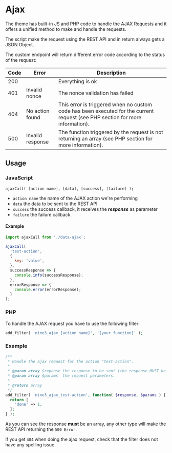 # Ajax

The theme has built-in JS and PHP code to handle the AJAX Requests and it offers a unified method to make and handle the requests.

The script make the request using the REST API and in return always gets a JSON Object.

The custom endpoint will return different error code according to the status of the request:

|Code|Error|Description|
|---|---|---|
|200||Everything is ok|
|401|Invalid nonce|The nonce validation has failed|
|404|No action found|This error is triggered when no custom code has been executed for the current request (see PHP section for more information).|
|500|Invalid response|The function triggered by the request is not returning an array (see PHP section for more information).| 

## Usage

### JavaScript

`ajaxCall( [action name], [data], [success], [failure] );`

- `action name` the name of the AJAX action we're performing
- `data` the data to be sent to the REST API
- `success` the success callback, it receives the _**response**_ as parameter
- `failure` the failure callback.

#### Example

``` js
import ajaxCall from './data-ajax';

ajaxCall(
  'test-action',
  {
    key: 'value',
  },
  successResponse => {
    console.info(successResponse);
  },
  errorResponse => {
    console.error(errorResponse);
  }
);
```

### PHP

To handle the AJAX request you have to use the following filter:

``` php
add_filter( 'nine3_ajax_[action name]', '[your function]' );
```

### Example

``` php
/**
 * Handle the ajax request for the action "test-action".
 *
 * @param array $reponse the response to be sent (the response MUST be an array).
 * @param array $params  the request parameters.
 *
 * @return array
 */
add_filter( 'nine3_ajax_test-action', function( $response, $params ) {
  return [
    'done' => 1,
  ];
} );
```

As you can see the response **must** be an array, any other type will make the REST API returning the `500 Error`.

If you get `404` when doing the ajax request, check that the filter does not have any spelling issue.
